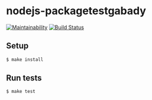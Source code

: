# nodejs-packagetestgabady

[![Maintainability](https://api.codeclimate.com/v1/badges/a99a88d28ad37a79dbf6/maintainability)](https://codeclimate.com/github/codeclimate/codeclimate/maintainability)
[![Build Status](https://travis-ci.org/gabady13/Hexlet_ProjectOne.svg?branch=master)](https://travis-ci.org/gabady13/Hexlet_ProjectOne)

## Setup

```sh
$ make install
```

## Run tests

```sh
$ make test
```
